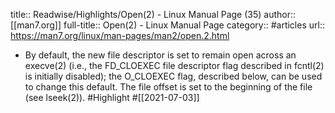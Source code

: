 title:: Readwise/Highlights/Open(2) - Linux Manual Page (35)
author:: [[man7.org]]
full-title:: Open(2) - Linux Manual Page
category:: #articles
url:: https://man7.org/linux/man-pages/man2/open.2.html

- By default, the new file descriptor is set to remain open across
       an execve(2) (i.e., the FD_CLOEXEC file descriptor flag described
       in fcntl(2) is initially disabled); the O_CLOEXEC flag, described
       below, can be used to change this default.  The file offset is
       set to the beginning of the file (see lseek(2)). #Highlight #[[2021-07-03]]